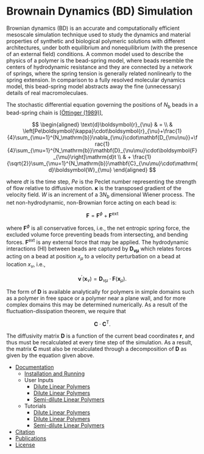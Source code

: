 Brownain Dynamics (BD) Simulation
=================================

Brownian dynamics (BD) is an accurate and computationally efficient mesoscale simulation technique used to study the dynamics and material properties of synthetic and biological polymeric solutions with different architectures, under both equilibrium and nonequilibrium (with the presence of an external field) conditions. A common model used to describe the physics of a polymer is the bead-spring model, where beads resemble the centers of hydrodynamic resistance and they are connected by a network of springs, where the spring tension is generally related nonlinearly to the spring extension. In comparison to a fully resolved molecular dynamics model, this bead-spring model abstracts away the fine (unnecessary) details of real macromoleculaes. 

The stochastic differential equation governing the positions of $N_\mathrm{b}$ beads in a bead-spring chain is [[&Ouml;ttinger (1989)]](http://www.springer.com/us/book/9783540583530),

$$
\begin{aligned}
\text{d}\boldsymbol{r}_{\nu} & = \\
& \left[Pe\boldsymbol{\kappa}\cdot\boldsymbol{r}_{\nu}+\frac{1}{4}\sum_{\mu=1}^{N_\mathrm{b}}\nabla_{\mu}\cdot\mathbf{D_{\mu\nu}}+\frac{1}{4}\sum_{\mu=1}^{N_\mathrm{b}}\mathbf{D}_{\nu\mu}\cdot\boldsymbol{F}_{\mu}\right]\mathrm{d}t \\
& + \frac{1}{\sqrt{2}}\sum_{\mu=1}^{N_\mathrm{b}}\mathbf{C}_{\nu\mu}\cdot\mathrm{d}\boldsymbol{W}_{\mu}
\end{aligned}
$$

<!-- $$\text{d}\boldsymbol{r}_{\nu}=\left[Pe\boldsymbol{\kappa}\cdot\boldsymbol{r}_{\nu}+\frac{1}{4}\sum_{\mu=1}^{N_\mathrm{b}}\nabla_{\mu}\cdot\mathbf{D_{\mu\nu}}+\frac{1}{4}\sum_{\mu=1}^{N_\mathrm{b}}\mathbf{D}_{\nu\mu}\cdot\boldsymbol{F}_{\mu}\right]\mathrm{d}t+\frac{1}{\sqrt{2}}\sum_{\mu=1}^{N_\mathrm{b}}\mathbf{C}_{\nu\mu}\cdot\mathrm{d}\boldsymbol{W}_{\mu}$$ -->

where $dt$ is the time step, $Pe$ is the Peclet number representing the strength of flow relative to diffusive motion. 
$\boldsymbol{\kappa}$ is the transposed gradient of the velocity field. $W$ is an increment of a $3N_{b}$ dimensional Wiener process. The net non-hydrodynamic, non-Brownian force acting on each bead is:

$$\boldsymbol{F}=\boldsymbol{F}^{\phi}+\boldsymbol{F}^\mathrm{ext}$$

where $\mathbf{F}^{\phi}$ is all conservative forces, i.e., the net entropic spring force, the excluded volume force preventing beads from intersecting, and bending forces. 
$\boldsymbol{F}^{\text{ext}}$ is any external force that may be applied. 
The hydrodynamic interactions (HI) between beads are captured by $\mathbf{D_{\nu\mu}}$ which relates forces acting on a bead at position $x_{\mu}$ 
to a velocity perturbation on a bead at location $x_{\nu}$, i.e., 

$$\boldsymbol{v}^{\prime}(\boldsymbol{x}_{\nu})=\mathbf{D}_{\nu\mu}\cdot\boldsymbol{F}(\boldsymbol{x}_{\mu}).$$

The form of $\mathbf{D}$ is available analytically for polymers in simple domains such as a polymer in free space or a polymer near a plane wall, and for more complex domains this may be determined numerically. As a result of the fluctuation-dissipation theorem, we require that 

$$\mathbf{C}\cdot\mathbf{C}^\mathrm{T}.$$

The diffusivity matrix $\mathbf{D}$ is a function of the current bead coordinates 
$\boldsymbol{r}$, 
and thus must be recalculated at every time step of the simulation. 
As a result, the matrix $\boldsymbol{C}$ must also be recalculated through a 
decomposition of $\boldsymbol{D}$ as given by the equation given above.

* [Documentation](https://github.com/amir-saadat/BDpack/wiki/Documentation)
  + [Installation and Running](https://github.com/amir-saadat/BDpack/wiki/Installation-and-Running)
  + User Inputs
    - [Dilute Linear Polymers](https://github.com/amir-saadat/BDpack/wiki/User-Inputs-(DiluteLinear))
    - [Dilute Linear Polymers](https://github.com/amir-saadat/BDpack/wiki/User-Inputs-(DiluteComb))
    - [Semi-dilute Linear Polymers](https://github.com/amir-saadat/BDpack/wiki/User-Inputs-(SemidiluteLinear))
  + Tutorials
    - [Dilute Linear Polymers](https://github.com/amir-saadat/BDpack/wiki/Tutorials-(DiluteLinear))
    - [Dilute Linear Polymers](https://github.com/amir-saadat/BDpack/wiki/Tutorials-(DiluteComb))
    - [Semi-dilute Linear Polymers](https://github.com/amir-saadat/BDpack/wiki/Tutorials-(SemidiluteLinear))
* [Citation](https://github.com/amir-saadat/BDpack/wiki/Citation)
* [Publications](https://github.com/amir-saadat/BDpack/wiki/Publications)
* [License](https://github.com/amir-saadat/BDpack/wiki/License)

